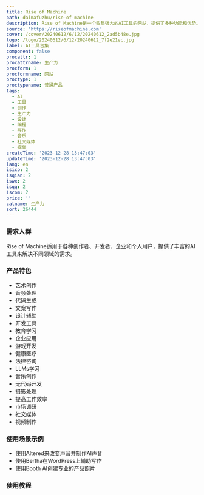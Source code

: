 ```yaml
---
title: Rise of Machine
path: daimafuzhu/rise-of-machine
description: Rise of Machine是一个收集强大的AI工具的网站，提供了多种功能和优势。定价根据具体产品而定，适用于各种场景和需求。
source: 'https://riseofmachine.com'
cover: /cover/20240612/6/12/20240612_2ad5b48e.jpg
logo: /logo/20240612/6/12/20240612_7f2e21ec.jpg
label: AI工具合集
component: false
procattr: 1
procattrname: 生产力
procform: 1
procformname: 网站
proctype: 1
proctypename: 普通产品
tags:
  - AI
  - 工具
  - 创作
  - 生产力
  - 设计
  - 编程
  - 写作
  - 音乐
  - 社交媒体
  - 视频
createTime: '2023-12-28 13:47:03'
updateTime: '2023-12-28 13:47:03'
lang: en
isicp: 2
isqian: 2
iswx: 2
isqq: 2
iscom: 2
price: ''
catname: 生产力
sort: 26444
---
```




### 需求人群
Rise of Machine适用于各种创作者、开发者、企业和个人用户，提供了丰富的AI工具来解决不同领域的需求。

### 产品特色
- 艺术创作
- 音频处理
- 代码生成
- 文案写作
- 设计辅助
- 开发工具
- 教育学习
- 企业应用
- 游戏开发
- 健康医疗
- 法律咨询
- LLMs学习
- 音乐创作
- 无代码开发
- 摄影处理
- 提高工作效率
- 市场调研
- 社交媒体
- 视频制作

### 使用场景示例
- 使用Altered来改变声音并制作AI声音
- 使用Bertha在WordPress上辅助写作
- 使用Booth AI创建专业的产品照片

### 使用教程


  
